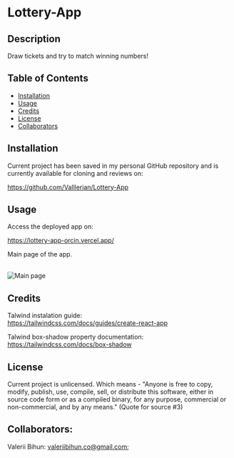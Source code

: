 # Lottery-App

## Description

Draw tickets and try to match winning numbers! 

## Table of Contents
- [Installation](#installation)
- [Usage](#usage)
- [Credits](#credits)
- [License](#license)
- [Collaborators](#Collaborators)


## Installation
Current project has been saved in my personal GitHub repository and is currently available for cloning and reviews on:

https://github.com/Valllerian/Lottery-App

## Usage

Access the deployed app on: 

https://lottery-app-orcin.vercel.app/



Main page of the app.

<br>
<img alt="Main page" src="./assets/image01.gif" />
<br>



## Credits

Talwind instalation guide: 
<br>
https://tailwindcss.com/docs/guides/create-react-app

Talwind box-shadow property documentation:
<br>
https://tailwindcss.com/docs/box-shadow


## License
Current project is unlicensed. Which means - "Anyone is free to copy, modify, publish, use, compile, sell, or
distribute this software, either in source code form or as a compiled
binary, for any purpose, commercial or non-commercial, and by any
means." (Quote for source #3)

## Collaborators:

Valerii Bihun: valeriibihun.co@gmail.com;
